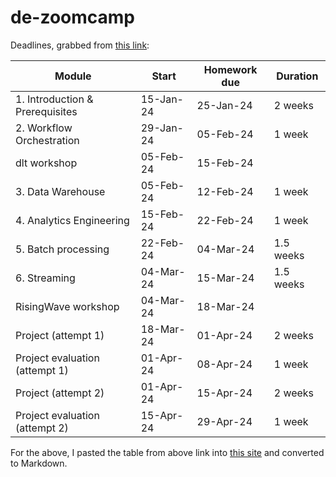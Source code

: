 # de-zoomcamp

Deadlines, grabbed from [this link](https://docs.google.com/spreadsheets/d/e/2PACX-1vQACMLuutV5rvXg5qICuJGL-yZqIV0FBD84CxPdC5eZHf8TfzB-CJT_3Mo7U7oGVTXmSihPgQxuuoku/pubhtml):

| Module                           | Start     | Homework due | Duration  |
| -------------------------------- | --------- | ------------ | --------- |
| 1\. Introduction & Prerequisites | 15-Jan-24 | 25-Jan-24    | 2 weeks   |
| 2\. Workflow Orchestration       | 29-Jan-24 | 05-Feb-24    | 1 week    |
| dlt workshop                     | 05-Feb-24 | 15-Feb-24    |           |
| 3\. Data Warehouse               | 05-Feb-24 | 12-Feb-24    | 1 week    |
| 4\. Analytics Engineering        | 15-Feb-24 | 22-Feb-24    | 1 week    |
| 5\. Batch processing             | 22-Feb-24 | 04-Mar-24    | 1.5 weeks |
| 6\. Streaming                    | 04-Mar-24 | 15-Mar-24    | 1.5 weeks |
| RisingWave workshop              | 04-Mar-24 | 18-Mar-24    |           |
| Project (attempt 1)              | 18-Mar-24 | 01-Apr-24    | 2 weeks   |
| Project evaluation (attempt 1)   | 01-Apr-24 | 08-Apr-24    | 1 week    |
| Project (attempt 2)              | 01-Apr-24 | 15-Apr-24    | 2 weeks   |
| Project evaluation (attempt 2)   | 15-Apr-24 | 29-Apr-24    | 1 week    |

For the above, I pasted the table from above link into [this site](https://tabletomarkdown.com/convert-spreadsheet-to-markdown/) and converted to Markdown.